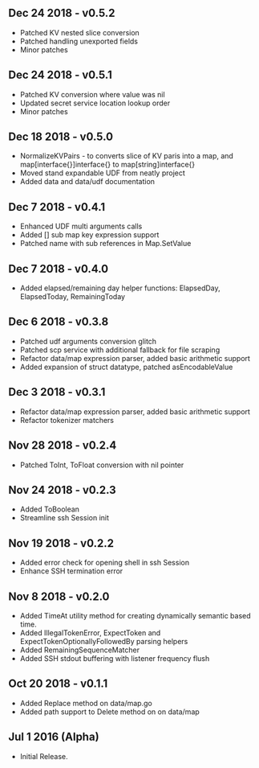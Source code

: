 ## Dec 24 2018 - v0.5.2
 - Patched KV nested slice conversion 
 - Patched handling unexported fields 
 - Minor patches

## Dec 24 2018 - v0.5.1
 - Patched KV conversion where value was nil
 - Updated secret service location lookup order
 - Minor patches

## Dec 18 2018 - v0.5.0
 - NormalizeKVPairs - to converts slice of KV paris into a map, and map[interface{}]interface{} to map[string]interface{} 
 - Moved stand expandable UDF from neatly project
 - Added data and data/udf documentation

## Dec 7 2018 - v0.4.1
 - Enhanced UDF multi arguments calls
 - Added [] sub map key expression support
 - Patched name with sub references in Map.SetValue

## Dec 7 2018 - v0.4.0
 - Added elapsed/remaining day helper functions: ElapsedDay, ElapsedToday, RemainingToday

## Dec 6 2018 - v0.3.8
 - Patched udf arguments conversion glitch
 - Patched scp service with additional fallback for file scraping
 - Refactor data/map expression parser, added basic arithmetic support
 - Added expansion of struct datatype, patched asEncodableValue
 
 
## Dec 3 2018 - v0.3.1
 - Refactor data/map expression parser, added basic arithmetic support
 - Refactor tokenizer matchers 

## Nov 28 2018 - v0.2.4
 - Patched ToInt, ToFloat conversion with nil pointer

## Nov 24 2018 - v0.2.3
 - Added ToBoolean
 - Streamline ssh Session init
     
## Nov 19 2018 - v0.2.2
 - Added error check for opening shell in ssh Session
 - Enhance SSH termination error

## Nov 8 2018 - v0.2.0

 - Added TimeAt utility method for creating dynamically semantic based time.
 - Added IllegalTokenError, ExpectToken and ExpectTokenOptionallyFollowedBy parsing helpers
 - Added RemainingSequenceMatcher
 - Added SSH stdout buffering with listener frequency flush

## Oct 20 2018 - v0.1.1

 - Added Replace method on data/map.go
 - Added path support to Delete method on on data/map

## Jul 1 2016 (Alpha)

  * Initial Release.
